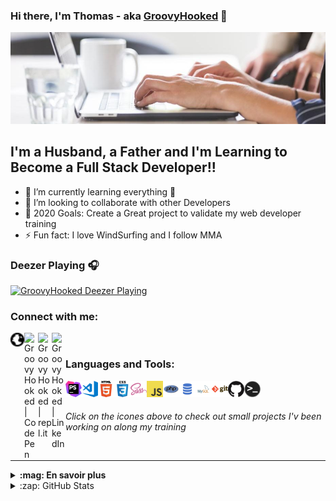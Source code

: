 ### Hi there, I'm Thomas - aka [GroovyHooked][website] 👋


<img src="https://github.com/GroovyHooked/GroovyHooked/blob/main/working-on-laptop.jpg" alt="Picture of a laptop"/>


## I'm a Husband, a Father and I'm Learning to Become a Full Stack Developer!!

- 🌱 I’m currently learning everything 🤣
- 👯 I’m looking to collaborate with other Developers
- 🥅 2020 Goals: Create a Great project to validate my web developer training
- ⚡  Fun fact: I love WindSurfing and I follow MMA  



### Deezer Playing 🎧

[<img src="https://www.pleinlechoeur.be/wp-content/uploads/2017/09/partition1.png" target="_blank" alt="GroovyHooked Deezer Playing" width="350" />](https://deezer.page.link/mMt6AzNRooc1NyXq5)



### Connect with me:

[<img align="left" alt="GroovyHooked" width="22px" target="_blank" src="https://raw.githubusercontent.com/iconic/open-iconic/master/svg/globe.svg" />][website]
[<img align="left" alt="GroovyHooked | CodePen" width="22px" target="_blank" src="https://www.flaticon.com/svg/static/icons/svg/2111/2111501.svg" />][codepen]
[<img align="left" alt="GroovyHooked | repl.it" width="22px" target="_blank" src="https://upload.wikimedia.org/wikipedia/commons/thumb/b/b2/Repl.it_logo.svg/1024px-Repl.it_logo.svg.png" />][repl.it]
[<img align="left" alt="GroovyHooked | LinkedIn" width="22px" target="_blank" src="https://cdn.jsdelivr.net/npm/simple-icons@v3/icons/linkedin.svg" />][linkedin]


<br />



### Languages and Tools:
[<img align="left" alt="PHP Storm" width="26px" target="_blank" src="https://raw.githubusercontent.com/GroovyHooked/GroovyHooked/main/phpstorm.png" />][JetBrains]
[<img align="left" alt="Visual Studio Code" width="26px" target="_blank" src="https://raw.githubusercontent.com/GroovyHooked/GroovyHooked/main/visual-studio-code.png" />][PierreFeuilleCiseaux]
[<img align="left" alt="HTML5" width="26px" src="https://raw.githubusercontent.com/GroovyHooked/GroovyHooked/main/html.png" />][cv]
[<img align="left" alt="CSS3" width="26px" target="_blank" src="https://raw.githubusercontent.com/GroovyHooked/GroovyHooked/main/css.png" />][miniProjetCodepen]
[<img align="left" alt="Sass" width="26px" target="_blank" src="https://raw.githubusercontent.com/GroovyHooked/GroovyHooked/main/sass.png" />][website]
[<img align="left" alt="JavaScript" width="26px" target="_blank" src="https://raw.githubusercontent.com/GroovyHooked/GroovyHooked/main/javascript.png" />][hopital]
[<img align="left" alt="PHP" width="26px" target="_blank" src="https://raw.githubusercontent.com/GroovyHooked/GroovyHooked/ce914d6664b5ddb77c167be831c2d156dd5ccece/PHP.svg" />][colloques]
[<img align="left" alt="SQL" width="26px" target="_blank" src="https://raw.githubusercontent.com/GroovyHooked/GroovyHooked/main/sql.png" />][MySQL]
[<img align="left" alt="MySQL" width="26px" target="_blank" src="https://raw.githubusercontent.com/GroovyHooked/GroovyHooked/main/mysql.png" />][MySQL]
[<img align="left" alt="Git" width="26px" target="_blank" src="https://raw.githubusercontent.com/GroovyHooked/GroovyHooked/main/git.png" />][github]
[<img align="left" alt="GitHub" width="26px" target="_blank" src="https://raw.githubusercontent.com/GroovyHooked/GroovyHooked/main/github.png" />][github]
[<img align="left" alt="Terminal" width="26px" target="_blank" src="https://raw.githubusercontent.com/GroovyHooked/GroovyHooked/main/terminal.png" />][shell]

<br />
<br />

 <cite><em>Click on the icones above to check out small projects I'v been working on along my training</em></cite>
 
<br />

---
<details>
  <summary><b>:mag: En savoir plus</b></summary>
 <br />
 
<p>Passionné par la programmation, je suis déterminé à exceller dans ma reconversion professionnelle. Je mets mes compétences techniques au service d'un travail soigné répondant à vos besoins.</p>

<p>Mes expériences variées m’ont permis de développer des compétences utiles, comme une grande faculté d’adaptation et le gout du travail en équipe. J'espère avoir l'occasion de mettre à profit mes qualités à vos côté pour la réalisation de vos futurs projets de développement.<p>
</details>

<details>
  <summary>:zap: GitHub Stats</summary>

 [![GroovyHooked's github stats](https://github-readme-stats.vercel.app/api?username=GroovyHooked&show_icons=true&theme=tokyonight)](https://github.com/GroovyHooked/github-readme-stats)

</details>

[website]: http://groovyhooked.alwaysdata.net/index.html
[codepen]: https://codepen.io/groovyhooked
[repl.it]: https://repl.it/@GroovyHooked
[linkedin]: https://www.linkedin.com/in/thomas-cariot-05711a27/
[github]: https://github.com/GroovyHooked
[hopital]: https://HopitalGrosBobos.groovyhooked.repl.co
[PierreFeuilleCiseaux]: https://PierreFeuilleCiseaux.groovyhooked.repl.co
[miniProjetCodepen]: https://codepen.io/groovyhooked/pen/BaKageY
[miniProjetCodepen1]: https://codepen.io/groovyhooked/pen/NWNKgzL
[shell]: https://brew.sh/index_fr
[cv]: http://www.thomascariot.byethost7.com/?i=1
[MySQL]: https://www.mysql.com/
[JetBrains]: https://www.jetbrains.com/
[colloques]: https://repl.it/@GroovyHooked/Colloques-5#contact.php
